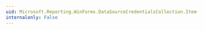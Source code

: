```yaml
---
uid: Microsoft.Reporting.WinForms.DataSourceCredentialsCollection.Item(System.String)
internalonly: False
---
```

